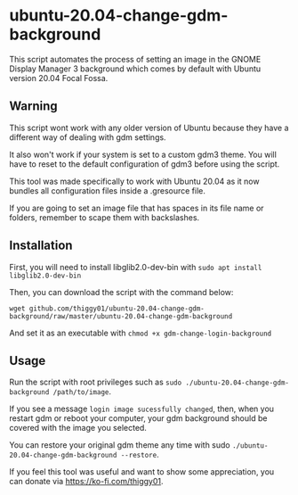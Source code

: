 # ubuntu-20.04-change-gdm-background

This script automates the process of setting an image in the GNOME Display Manager 3 background
which comes by default with Ubuntu version 20.04 Focal Fossa.

## Warning

This script wont work with any older version of Ubuntu because they have a different
way of dealing with gdm settings.

It also won't work if your system is set to a custom gdm3 theme. You will have to reset to the
default configuration of gdm3 before using the script.

This tool was made specifically to work with Ubuntu 20.04 as it now bundles all
configuration files inside a .gresource file.

If you are going to set an image file that has spaces in its file name or folders, remember to
scape them with backslashes.

## Installation

First, you will need to install libglib2.0-dev-bin with `sudo apt install libglib2.0-dev-bin`

Then, you can download the script with the command below:
```
wget github.com/thiggy01/ubuntu-20.04-change-gdm-background/raw/master/ubuntu-20.04-change-gdm-background
```
And set it as an executable with `chmod +x gdm-change-login-background`

## Usage

Run the script with root privileges such as `sudo ./ubuntu-20.04-change-gdm-background /path/to/image`.

If you see a message `login image sucessfully changed`, then, when you restart gdm or reboot your
computer, your gdm background should be covered with the image you selected.

You can restore your original gdm theme any time with sudo `./ubuntu-20.04-change-gdm-background
--restore`.

If you feel this tool was useful and want to show some appreciation, you can donate via
https://ko-fi.com/thiggy01.


